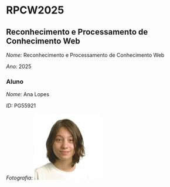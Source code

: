 # RPCW2025

## Reconhecimento e Processamento de Conhecimento Web

*Nome:* Reconhecimento e Processamento de Conhecimento Web

*Ano:* 2025

### Aluno
*Nome:* Ana Lopes

*ID:* PG55921

*Fotografia:*
![Minha Foto](photo.jpeg)
